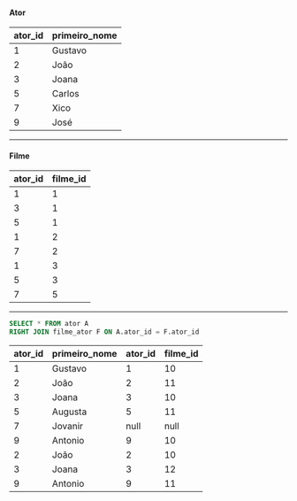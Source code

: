 #### Ator
| ator_id |primeiro_nome  |
|--|--|
| 1 | Gustavo |
| 2 | João |
| 3 | Joana |
| 5 | Carlos |
| 7 | Xico |
| 9 | José |
---
#### Filme
| ator_id | filme_id |
|--|--|
| 1 | 1 |
| 3 | 1 |
| 5 | 1 |
| 1 | 2 |
| 7 | 2 |
| 1 | 3 |
| 5 | 3 |
| 7 | 5 |
----
```sql
SELECT * FROM ator A
RIGHT JOIN filme_ator F ON A.ator_id = F.ator_id
```
| ator_id | primeiro_nome | ator_id | filme_id
|--|--|--|--|
| 1 | Gustavo | 1 | 10 |
| 2 | João | 2 | 11 |
| 3 | Joana | 3 | 10 |
| 5 | Augusta | 5 | 11 |
| 7 | Jovanir | null | null |
| 9 | Antonio | 9 | 10 |
| 2 | João | 2 | 10 |
| 3 | Joana | 3 | 12 |
| 9 | Antonio | 9 | 11 |

<!--stackedit_data:
eyJoaXN0b3J5IjpbLTIwNDEyNTI1NThdfQ==
-->